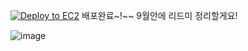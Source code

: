 [![Deploy to EC2](https://github.com/chltmdgh522/AutoMakeCardNews/actions/workflows/deploy.yml/badge.svg)](https://github.com/chltmdgh522/AutoMakeCardNews/actions/workflows/deploy.yml)
배포완료~!~~  9월안에 리드미 정리할게요!

![image](https://github.com/chltmdgh522/AutoMakeCardNews/assets/74850409/241efd1c-cb91-4643-a105-eeda30c1c105)
